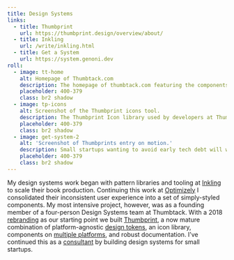 ```yaml
---
title: Design Systems
links:
  - title: Thumbprint
    url: https://thumbprint.design/overview/about/
  - title: Inkling
    url: /write/inkling.html
  - title: Get a System
    url: https://system.genoni.dev
roll:
  - image: tt-home
    alt: Homepage of Thumbtack.com
    description: The homepage of thumbtack.com featuring the components, icons, and Atomic CSS library of the Thumbprint design system.
    placeholder: 400-379
    class: br2 shadow
  - image: tp-icons
    alt: Screenshot of the Thumbprint icons tool.
    description: The Thumbprint Icon library used by developers at Thumbtack. I redesigned and rebuilt the UI to improve the experience of finding icons.
    placeholder: 400-379
    class: br2 shadow
  - image: get-system-2
    alt: 'Screenshot of Thumbprints entry on motion.'
    description: Small startups wanting to avoid early tech debt will work with me to build out a design system.
    placeholder: 400-379
    class: br2 shadow
---
```


My design systems work began with pattern libraries and tooling at [Inkling](write/inkling.html) to scale their book production. Continuing this work at [Optimizely](https://www.atomeye.com/writing/building-ui-library.html) I consolidated their inconsistent user experience into a set of simply-styled components. My most intensive project, however, was as a founding member of a four-person Design Systems team at Thumbtack. With a 2018 [rebranding](https://thumbtack.com/brand/) as our starting point we built [Thumbprint](https://thumbprint.design), a now mature combination of platform-agnostic [design tokens](https://thumbprint.design/tokens/scss/), an icon library, components on [multiple platforms](https://thumbprint.design/components/overview/), and robust documentation. I’ve continued this as a [consultant](https://system.genoni.dev/) by building design systems for small startups.
